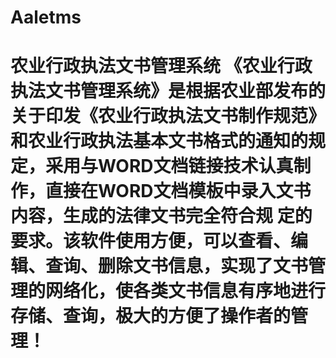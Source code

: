 # Aaletms
 # 农业行政执法文书管理系统  《农业行政执法文书管理系统》是根据农业部发布的关于印发《农业行政执法文书制作规范》和农业行政执法基本文书格式的通知的规定，采用与WORD文档链接技术认真制作，直接在WORD文档模板中录入文书内容，生成的法律文书完全符合规 定的要求。该软件使用方便，可以查看、编辑、查询、删除文书信息，实现了文书管理的网络化，使各类文书信息有序地进行存储、查询，极大的方便了操作者的管 理！
